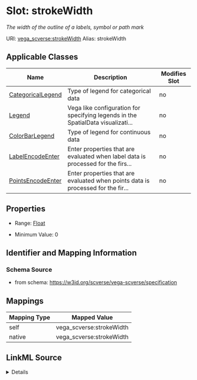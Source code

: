 

# Slot: strokeWidth 


_The width of the outline of a labels, symbol or path mark_





URI: [vega_scverse:strokeWidth](https://w3id.org/scverse/vega-scverse/strokeWidth)
Alias: strokeWidth

<!-- no inheritance hierarchy -->





## Applicable Classes

| Name | Description | Modifies Slot |
| --- | --- | --- |
| [CategoricalLegend](CategoricalLegend.md) | Type of legend for categorical data |  no  |
| [Legend](Legend.md) | Vega like configuration for specifying legends in the SpatialData visualizati... |  no  |
| [ColorBarLegend](ColorBarLegend.md) | Type of legend for continuous data |  no  |
| [LabelEncodeEnter](LabelEncodeEnter.md) | Enter properties that are evaluated when label data is processed for the firs... |  no  |
| [PointsEncodeEnter](PointsEncodeEnter.md) | Enter properties that are evaluated when points data is processed for the fir... |  no  |







## Properties

* Range: [Float](Float.md)

* Minimum Value: 0





## Identifier and Mapping Information







### Schema Source


* from schema: https://w3id.org/scverse/vega-scverse/specification




## Mappings

| Mapping Type | Mapped Value |
| ---  | ---  |
| self | vega_scverse:strokeWidth |
| native | vega_scverse:strokeWidth |




## LinkML Source

<details>
```yaml
name: strokeWidth
description: The width of the outline of a labels, symbol or path mark
from_schema: https://w3id.org/scverse/vega-scverse/specification
rank: 1000
alias: strokeWidth
domain_of:
- Legend
- LabelEncodeEnter
- PointsEncodeEnter
range: float
minimum_value: 0

```
</details>